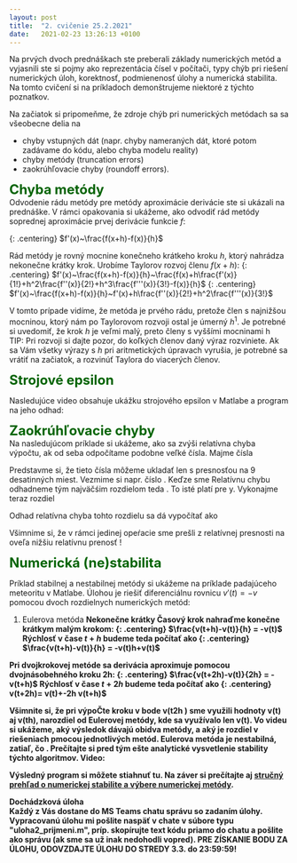 ```yaml
---
layout: post
title:  "2. cvičenie 25.2.2021"
date:   2021-02-23 13:26:13 +0100
---
```


Na prvých dvoch prednáškach ste preberali základy numerických metód a vyjasnili ste si pojmy ako reprezentácia čísel v počítači, typy chýb pri riešení numerických úloh, korektnosť, podmienenosť úlohy a numerická stabilita. 
Na tomto cvičení si na príkladoch demonštrujeme niektoré z týchto poznatkov. <br>


Na začiatok si pripomeňme, že zdroje chýb pri numerických metódach sa  sa všeobecne delia na
- chyby vstupných dát (napr. chyby nameraných dát, ktoré potom zadávame do kódu, alebo chyba modelu reality)
- chyby metódy (truncation errors)
- zaokrúhľovacie chyby (roundoff errors).

<span style="color:DarkGreen"> <font size="+2"><b>Chyba metódy</b></font></span><br>
Odvodenie rádu metódy pre metódy aproximácie derivácie ste si ukázali na prednáške. V rámci opakovania si ukážeme, ako odvodiť rád metódy soprednej aproximácie prvej derivácie funkcie $f$:

{: .centering}
$f'(x)~\frac{f(x+h)-f(x)}{h}$

Rád metódy je rovný mocnine konečneho krátkeho kroku $h$, ktorý nahrádza nekonečne krátky krok. 
Urobíme Taylorov rozvoj členu $f(x+h)$: 
{: .centering}
$f'(x)~\frac{f(x+h)-f(x)}{h}~\frac{f(x)+h\frac{f'(x)}{1!}+h^2\frac{f''(x)}{2!}+h^3\frac{f'''(x)}{3!}-f(x)}{h}$
{: .centering}
$f'(x)~\frac{f(x+h)-f(x)}{h}~f'(x)+h\frac{f''(x)}{2!}+h^2\frac{f'''(x)}{3!}$

V tomto prípade vidíme, že metóda je prvého rádu, pretože člen s najnižšou mocninou, ktorý nám po Taylorovom rozvoji ostal je úmerný $h^1$. Je potrebné si uvedomiť, že krok $h$ je veľmi malý, preto členy s vyššími mocninami h  
TIP: Pri rozvoji si dajte pozor, do koľkých členov daný výraz rozviniete. Ak sa Vám všetky výrazy s $h$ pri aritmetických úpravach vyrušia, je potrebné sa vrátiť na začiatok, a rozvinúť Taylora do viacerých členov.

<span style="color:DarkGreen"><font size="+2"><b>Strojové epsilon</b></font></span><br>

Nasledujúce video obsahuje ukážku strojového epsilon v Matlabe a program na jeho odhad:<br>

<span style="color:DarkGreen"><b><font size="+2">Zaokrúhľovacie chyby</font> </b></span><br>
Na nasledujúcom príklade si ukážeme, ako sa zvýši relatívna chyba výpočtu, ak od seba odpočítame podobne veľké čísla. Majme čísla

Predstavme si, že tieto čísla môžeme ukladať len s presnosťou na 9 desatinných miest. 
Vezmime si napr. číslo . Keďze sme 
Relatívnu chybu odhadneme tým najväčśim rozdielom teda . To isté platí pre y.
Vykonajme teraz rozdiel 

Odhad relatívna chyba tohto rozdielu sa dá vypočítať ako


Všimnime si, že v rámci jedinej opeŕacie sme prešli z relatívnej presnosti na oveľa nižšiu relatívnu prenosť !

<span style="color:DarkGreen"><b><font size="+2">Numerická (ne)stabilita</font></b></span><br>

Príklad stabilnej a nestabilnej metódy si ukážeme na príklade padajúceho meteoritu v Matlabe. Úlohou je riešiť diferenciálnu rovnicu
$v'(t)=-v$ pomocou dvoch rozdielnych numerických metód:<br>


1. Eulerova metóda <b>
Nekonečne krátky Časový krok nahraďme konečne krátkym malým krokom:
{: .centering}
$\frac{v(t+h)-v(t)}{h} = -v(t)$
Rýchlosť v čase $t+h$ budeme teda počítať ako
{: .centering}
$\frac{v(t+h)-v(t)}{h} = -v(t)h+v(t)$


Pri dvojkrokovej metóde sa derivácia aproximuje pomocou dvojnásobehného kroku 2h:
{: .centering}
$\frac{v(t+2h)-v(t)}{2h} = -v(t+h)$
Rýchlosť v čase $t+2h$ budeme teda počítať ako
{: .centering}
v(t+2h)= v(t)+-2h v(t+h)$
 
Všimnite si, že pri výpoČte kroku v bode v(t2h ) sme využili hodnoty v(t) aj v(th), narozdiel od Eulerovej metódy, kde sa využívalo len v(t). 
Vo videu si ukážeme, aký výsledok dávajú obidva metódy, a aký je rozdiel v riešeniach pmocou jednotlivých metód. Eulerova metóda je nestabilná, zatiaľ, čo . Prečítajte si pred tým ešte analytické vysvetlenie stability týchto algoritmov. 
Video:


Výsledný program si môžete stiahnuť tu.
Na záver si prečítajte aj [stručný prehľad o numerickej stabilite a výbere numerickej metódy](http://kfe.fjfi.cvut.cz/~matysma4/nme/cv02/priklad21.pdf).
<br>


<b>Dochádzková úloha</b><br>
Každý z Vás dostane do MS Teams chatu správu so zadaním úlohy. Vypracovanú úlohu mi pošlite naspäť v chate v súbore typu "uloha2_prijmeni.m", príp. skopírujte text kódu priamo do chatu a pošlite ako správu (ak sme sa už inak nedohodli vopred).
PRE ZÍSKANIE BODU ZA ÚLOHU, ODOVZDAJTE ÚLOHU DO STREDY 3.3. do 23:59:59!


<!--
-->
